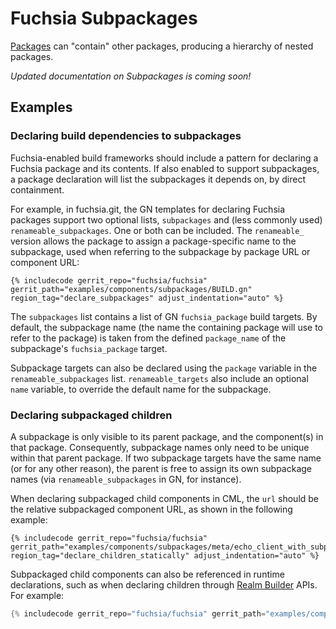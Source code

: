 # Fuchsia Subpackages

[Packages] can "contain" other packages, producing a hierarchy of nested
packages.

_Updated documentation on Subpackages is coming soon!_

## Examples

### Declaring build dependencies to subpackages

Fuchsia-enabled build frameworks should include a pattern for declaring a
Fuchsia package and its contents. If also enabled to support subpackages, a
package declaration will list the subpackages it depends on, by direct
containment.

For example, in fuchsia.git, the GN templates for declaring Fuchsia packages
support two optional lists, `subpackages` and (less commonly used)
`renameable_subpackages`. One or both can be included. The `renameable_`
version allows the package to assign a package-specific name to the subpackage,
used when referring to the subpackage by package URL or component URL:

```gn
{% includecode gerrit_repo="fuchsia/fuchsia" gerrit_path="examples/components/subpackages/BUILD.gn" region_tag="declare_subpackages" adjust_indentation="auto" %}
```

The `subpackages` list contains a list of GN `fuchsia_package` build targets. By
default, the subpackage name (the name the containing package will use to refer
to the package) is taken from the defined `package_name` of the subpackage's
`fuchsia_package` target.

Subpackage targets can also be declared using the `package` variable in
the `renameable_subpackages` list. `renameable_targets` also include an optional
`name` variable, to override the default name for the subpackage.

### Declaring subpackaged children

A subpackage is only visible to its parent package, and the component(s) in that
package. Consequently, subpackage names only need to be unique within that
parent package. If two subpackage targets have the same name (or for any other
reason), the parent is free to assign its own subpackage names (via
`renameable_subpackages` in GN, for instance).

When declaring subpackaged child components in CML, the `url` should be the
relative subpackaged component URL, as shown in the following example:

```json5
{% includecode gerrit_repo="fuchsia/fuchsia" gerrit_path="examples/components/subpackages/meta/echo_client_with_subpackaged_server.cml" region_tag="declare_children_statically" adjust_indentation="auto" %}
```

Subpackaged child components can also be referenced in runtime declarations,
such as when declaring children through [Realm Builder] APIs. For example:

```rust
{% includecode gerrit_repo="fuchsia/fuchsia" gerrit_path="examples/components/subpackages/src/lib.rs" region_tag="declare_children_dynamically" adjust_indentation="auto" %}
```

[Packages]: package.md
[Realm Builder]: /docs/development/testing/components/realm_builder.md